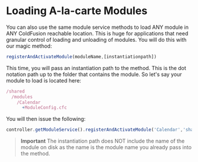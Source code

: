 # Loading A-la-carte Modules

You can also use the same module service methods to load ANY module in ANY ColdFusion reachable location. This is huge for applications that need granular control of loading and unloading of modules. You will do this with our magic method:

```js
registerAndActivateModule(moduleName,[instantiationpath])
```

This time, you will pass an instantiation path to the method. This is the dot notation path up to the folder that contains the module. So let's say your module to load is located here:

```js
/shared
  /modules
    /Calendar
      +ModuleConfig.cfc
```

You will then issue the following:

```js
controller.getModuleService().registerAndActivateModule('Calendar','shared.modules')
```

> **Important** The instantiation path does NOT include the name of the module on disk as the name is the module name you already pass into the method.

